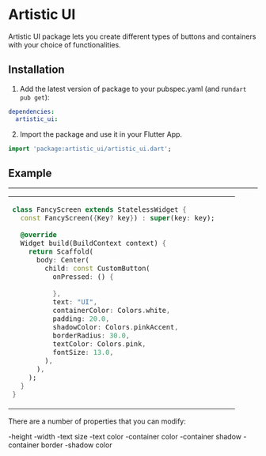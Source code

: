 
# Artistic UI

Artistic UI package lets you create different types of buttons and containers with your choice of functionalities.

## Installation

1. Add the latest version of package to your pubspec.yaml (and run`dart pub get`):
```yaml
dependencies:
  artistic_ui:
```
2. Import the package and use it in your Flutter App.
```dart
import 'package:artistic_ui/artistic_ui.dart';
```

## Example


<hr>

<table>
<tr>
<td>

```dart
class FancyScreen extends StatelessWidget {  
  const FancyScreen({Key? key}) : super(key: key);  
  
  @override  
  Widget build(BuildContext context) {  
    return Scaffold(  
      body: Center(  
        child: const CustomButton(
          onPressed: () {
            
          },
          text: "UI",
          containerColor: Colors.white,
          padding: 20.0,
          shadowColor: Colors.pinkAccent,
          borderRadius: 30.0,
          textColor: Colors.pink,
          fontSize: 13.0,
        ),
      ),  
    );  
  }  
}
```

</td>
<td>
<img  src="https://user-images.githubusercontent.com/53579386/126896556-911d4778-04cd-49bf-b32a-01a6eb3b0155.jpeg"  alt="">
</td>
</tr>
</table>
There are a number of properties that you can modify:

-height
-width
-text size
-text color
-container color
-container shadow
-container border
-shadow color
